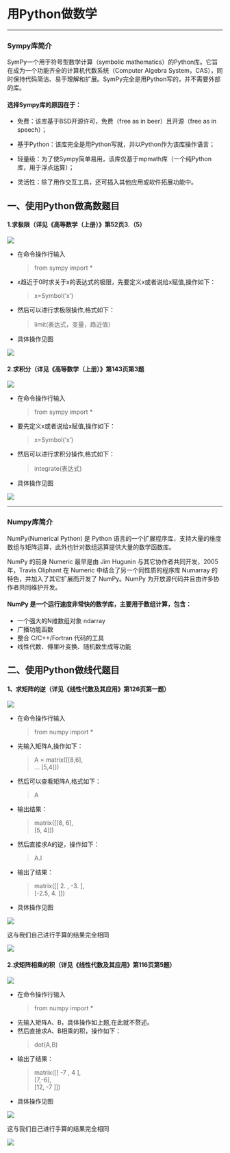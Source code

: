 # 用Python做数学
* * * 
### Sympy库简介

SymPy一个用于符号型数学计算（symbolic mathematics）的Python库。它旨在成为一个功能齐全的计算机代数系统（Computer Algebra System，CAS），同时保持代码简洁、易于理解和扩展。SymPy完全是用Python写的，并不需要外部的库。

#### 选择Sympy库的原因在于：

* 免费：该库基于BSD开源许可，免费（free as in beer）且开源（free as in speech）；

* 基于Python：该库完全是用Python写就，并以Python作为该库操作语言；

* 轻量级：为了使Sympy简单易用，该库仅基于mpmath库（一个纯Python库，用于浮点运算）；

* 灵活性：除了用作交互工具，还可插入其他应用或软件拓展功能中。

## 一、使用Python做高数题目
#### 1.求极限（详见《高等数学（上册）》第52页3.（5）

![](http://ww1.sinaimg.cn/large/007jCw9lgy1fxffcduui7j312m0aiwi4.jpg)

- 在命令操作行输入
  >from sympy import *
- x趋近于0时求关于x的表达式的极限，先要定义x或者说给x赋值,操作如下： 
  >x=Symbol(‘x’) 
- 然后可以进行求极限操作,格式如下： 
  >limit(表达式，变量，趋近值） 
- 具体操作见图 

![](http://ww1.sinaimg.cn/large/007jCw9lgy1fxffeqfnbkj30ct03jjra.jpg)

#### 2.求积分（详见《高等数学（上册）》第143页第3题

![](http://ww1.sinaimg.cn/large/007jCw9lgy1fxfk76wxi1j311y0cpq78.jpg)

- 在命令操作行输入
  >from sympy import *
- 要先定义x或者说给x赋值,操作如下： 
  >x=Symbol(‘x’) 
- 然后可以进行求积分操作,格式如下： 
  >integrate(表达式) 
- 具体操作见图 

![](http://ww1.sinaimg.cn/large/007jCw9lgy1fxfk9cllkmj311z04pwem.jpg)

* * * 
### Numpy库简介
NumPy(Numerical Python) 是 Python 语言的一个扩展程序库，支持大量的维度数组与矩阵运算，此外也针对数组运算提供大量的数学函数库。

NumPy 的前身 Numeric 最早是由 Jim Hugunin 与其它协作者共同开发，2005 年，Travis Oliphant 在 Numeric 中结合了另一个同性质的程序库 Numarray 的特色，并加入了其它扩展而开发了 NumPy。NumPy 为开放源代码并且由许多协作者共同维护开发。

#### NumPy 是一个运行速度非常快的数学库，主要用于数组计算，包含：
* 一个强大的N维数组对象 ndarray
* 广播功能函数
* 整合 C/C++/Fortran 代码的工具
* 线性代数、傅里叶变换、随机数生成等功能
## 二、使用Python做线代题目

#### 1、求矩阵的逆（详见《线性代数及其应用》第126页第一题）

![](http://ww1.sinaimg.cn/large/007jCw9lgy1fxfh1llpvvj31n70dmagp.jpg)

- 在命令操作行输入
  >from numpy import *
- 先输入矩阵A,操作如下： 
   >A = matrix([[8,6],  
   >... [5,4]])
- 然后可以查看矩阵A,格式如下： 
   > A  

- 输出结果：
   > matrix([[8, 6],  
            [5, 4]])
- 然后直接求A的逆，操作如下：
    >A.I  
- 输出了结果：
    >matrix([[ 2. , -3. ],  
        [-2.5,  4. ]])
- 具体操作见图 

![](http://ww1.sinaimg.cn/large/007jCw9lgy1fxfhakwo30j30cr067jre.jpg)

这与我们自己进行手算的结果完全相同

![](http://ww1.sinaimg.cn/large/007jCw9lgy1fxfhbhckxoj30k303u74a.jpg)

####  2.求矩阵相乘的积（详见《线性代数及其应用》第116页第5题）

![](http://ww1.sinaimg.cn/large/007jCw9lgy1fxfhriv2p1j31xc0m8wrl.jpg)

- 在命令操作行输入
  >from numpy import *
- 先输入矩阵A、B，具体操作如上题,在此就不赘述。
- 然后直接求A、B相乘的积，操作如下：
    >dot(A,B)  
- 输出了结果：
    >matrix([[ -7 , 4 ],  
            [7,-6],  
            [12, -7 ]])
- 具体操作见图 

![](http://ww1.sinaimg.cn/large/007jCw9lgy1fxfhw497lcj30dg0be0sy.jpg)

这与我们自己进行手算的结果完全相同

![](http://ww1.sinaimg.cn/large/007jCw9lgy1fxfhyspadjj30re09gaae.jpg)

